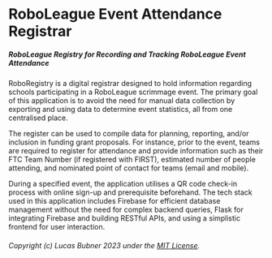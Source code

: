 # RoboLeague Event Attendance Registrar
##### RoboLeague Registry for Recording and Tracking RoboLeague Event Attendance


RoboRegistry is a digital registrar designed to hold information regarding schools participating in a RoboLeague scrimmage event. The primary goal of this application is to avoid the need for manual data collection by exporting and using data to determine event statistics, all from one centralised place.

The register can be used to compile data for planning, reporting, and/or inclusion in funding grant proposals. For instance, prior to the event, teams are required to register for attendance and provide information such as their FTC Team Number (if registered with FIRST), estimated number of people attending, and nominated point of contact for teams (email and mobile).

During a specified event, the application utilises a QR code check-in process with online sign-up and prerequisite beforehand. The tech stack used in this application includes Firebase for efficient database management without the need for complex backend queries, Flask for integrating Firebase and building RESTful APIs, and using a simplistic frontend for user interaction.

###### Copyright (c) Lucas Bubner 2023 under the [MIT License](https://raw.githubusercontent.com/hololb/RoboRegistry/prod/LICENSE).
